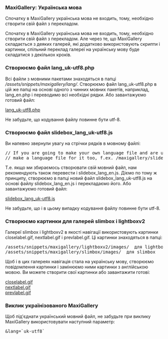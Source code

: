 
<meta http-equiv="Content-Type" content="text/html; charset=utf-8">
<h3>MaxiGallery: Українська мова </h3> 
Спочатку в MaxiGallery українська мова не входить, тому, необхідно створити свій файл з перекладом.	
<br>
<p>Спочатку в MaxiGallery українська мова не входить, тому, необхідно створити свій файл з перекладом. Але через те, що MaxiGallery складається з деяких галерей, які додатково використовують скрипти і картинки, спільний переклад галереї на українську мову буде складатися з декількох кроків.</p>
<h3 class="sub-header text-bold">Створюємо файл lang_uk-utf8.php</h3>
<p>Всі файли з мовними пакетами знаходяться в папці <em><span class="text-bold">/assets/snippets/maxigallery/lang/</span></em>. Створюємо файл <span class="text-bold">lang_uk-utf8.php</span> в цій же папці на основі одного з чинних мовних пакетів, наприклад, <span class="text-bold">lang_en.php</span> і переводимо всі необхідні рядки. Або завантажуємо готовий файл:</p>
<p><a href="assets/files/MaxiGallery/lang_uk-utf8.zip.html" target="_blank">lang_uk-utf8.php</a></p>
<p>Не забудьте, що кодування файлу повинне бути utf-8.</p>
<h3 class="sub-header text-bold">Створюємо файл slidebox_lang_uk-utf8.js</h3>
<p>Ви напевно звернули увагу на стрічки рядків в мовному файлі:</p>
<pre class="brush: html;">// If you are going to make your own language file and are usign the lighbox,<br>// make a language file for it too, f.ex. /maxigallery/slidebox/slidebox_lang_en.js</pre>
<p>Т.е. якщо ми збираємось створювати свій мовний файл, нам рекомендують також перевести і <span class="text-bold">slidebox_lang_en.js</span>. Діємо по тому ж принципу, створюємо в папці новий файл <span class="text-bold">slidebox_lang_uk-utf8.js</span> на основі файлу <span class="text-bold">slidebox_lang_en.js</span> і перекладаємо його. Або завантажуємо готовий файл:</p>
<p><a href="assets/files/MaxiGallery/slidebox_lang_uk-utf8.js.html" target="_blank">slidebox_lang_uk-utf8.js</a></p>
<p>Не забудьте, що і в цьому випадку кодування файлу повинне бути utf-8.</p>
<h3 class="sub-header text-bold">Створюємо картинки для галерей slimbox і lightboxv2</h3>
<p>Галереї <span class="text-bold">slimbox</span> і <span class="text-bold">lightboxv2</span> в якості навігації використовують картинки <span class="text-bold">closelabel.gif</span>, <span class="text-bold">nextlabel.gif</span> і <span class="text-bold">prevlabel.gif</span>. Ці картинки знаходяться в папці:</p>
<pre class="brush: html;">/assets/snippets/maxigallery/lightboxv2/images/  для lightboxv2
/assets/snippets/maxigallery/slimbox/images/  для slimbox</pre>
<p>Щоб і в цих галереях навігація стала на українську мову, створюємо повідомлення картинки і замінюємо ними картинки з англійською мовою. Ви можете створити свої картинки або завантажити готові:</p>
<div><a href="assets/files/MaxiGallery/closelabel.gif.html" target="_blank">closelabel.gif</a></div>
<div><a href="assets/files/MaxiGallery/nextlabel.gif.html" target="_blank">nextlabel.gif</a></div>
<div><a href="assets/files/MaxiGallery/prevlabel.gif.html" target="_blank">prevlabel.gif</a></div>
<h3 class="sub-header text-bold">Виклик українізованого MaxiGallery</h3>
<p>Щоб під'єднати український мовний файл, не забудьте при виклику <span class="text-bold">MaxiGallery</span> використовувати наступний параметр:</p>
<pre class="brush: html;">&lang=`uk-utf8`</pre>
